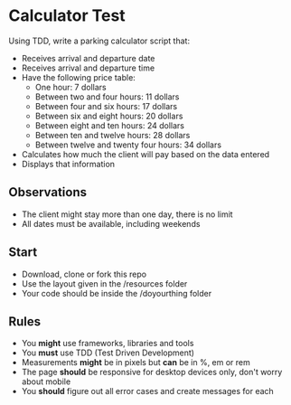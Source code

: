 # Calculator Test
Using TDD, write a parking calculator script that:

- Receives arrival and departure date
- Receives arrival and departure time
- Have the following price table:
    * One hour: 7 dollars
    * Between two and four hours: 11 dollars
    * Between four and six hours: 17 dollars
    * Between six and eight hours: 20 dollars
    * Between eight and ten hours: 24 dollars
    * Between ten and twelve hours: 28 dollars
    * Between twelve and twenty four hours: 34 dollars
- Calculates how much the client will pay based on the data entered
- Displays that information


## Observations
- The client might stay more than one day, there is no limit
- All dates must be available, including weekends

## Start
- Download, clone or fork this repo
- Use the layout given in the /resources folder
- Your code should be inside the /doyourthing folder

## Rules
- You **might** use frameworks, libraries and tools
- You **must** use TDD (Test Driven Development)
- Measurements **might** be in pixels but **can** be in %, em or rem
- The page **should** be responsive for desktop devices only, don't worry about mobile
- You **should** figure out all error cases and create messages for each
